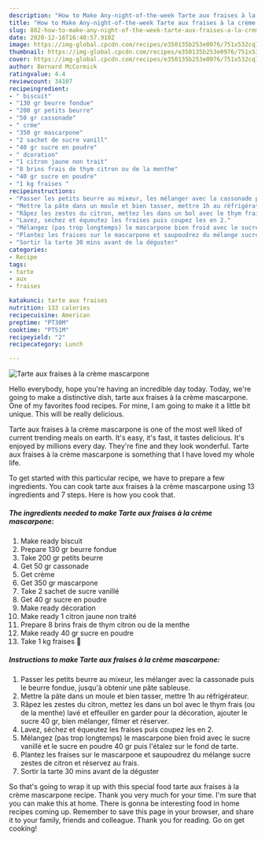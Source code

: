 ```yaml
---
description: "How to Make Any-night-of-the-week Tarte aux fraises à la crème mascarpone"
title: "How to Make Any-night-of-the-week Tarte aux fraises à la crème mascarpone"
slug: 882-how-to-make-any-night-of-the-week-tarte-aux-fraises-a-la-creme-mascarpone
date: 2020-12-16T16:40:57.910Z
image: https://img-global.cpcdn.com/recipes/e350135b253e0976/751x532cq70/tarte-aux-fraises-a-la-creme-mascarpone-photo-principale-de-la-recette.jpg
thumbnail: https://img-global.cpcdn.com/recipes/e350135b253e0976/751x532cq70/tarte-aux-fraises-a-la-creme-mascarpone-photo-principale-de-la-recette.jpg
cover: https://img-global.cpcdn.com/recipes/e350135b253e0976/751x532cq70/tarte-aux-fraises-a-la-creme-mascarpone-photo-principale-de-la-recette.jpg
author: Bernard McCormick
ratingvalue: 4.4
reviewcount: 34107
recipeingredient:
- " biscuit"
- "130 gr beurre fondue"
- "200 gr petits beurre"
- "50 gr cassonade"
- " crme"
- "350 gr mascarpone"
- "2 sachet de sucre vanill"
- "40 gr sucre en poudre"
- " dcoration"
- "1 citron jaune non trait"
- "8 brins frais de thym citron ou de la menthe"
- "40 gr sucre en poudre"
- "1 kg fraises "
recipeinstructions:
- "Passer les petits beurre au mixeur, les mélanger avec la cassonade puis le beurre fondue, jusqu&#39;à obtenir une pâte sableuse."
- "Mettre la pâte dans un moule et bien tasser, mettre 1h au réfrigérateur."
- "Râpez les zestes du citron, mettez les dans un bol avec le thym frais (ou de la menthe) lavé et effeuiller en garder pour la décoration, ajouter le sucre 40 gr, bien mélanger, filmer et réserver."
- "Lavez, séchez et équeutez les fraises puis coupez les en 2."
- "Mélangez (pas trop longtemps) le mascarpone bien froid avec le sucre vanillé et le sucre en poudre 40 gr puis l&#39;étalez sur le fond de tarte."
- "Plantez les fraises sur le mascarpone et saupoudrez du mélange sucre zestes de citron et réservez au frais."
- "Sortir la tarte 30 mins avant de la déguster"
categories:
- Recipe
tags:
- tarte
- aux
- fraises

katakunci: tarte aux fraises 
nutrition: 133 calories
recipecuisine: American
preptime: "PT30M"
cooktime: "PT51M"
recipeyield: "2"
recipecategory: Lunch

---
```



![Tarte aux fraises à la crème mascarpone](https://img-global.cpcdn.com/recipes/e350135b253e0976/751x532cq70/tarte-aux-fraises-a-la-creme-mascarpone-photo-principale-de-la-recette.jpg)

Hello everybody, hope you're having an incredible day today. Today, we're going to make a distinctive dish, tarte aux fraises à la crème mascarpone. One of my favorites food recipes. For mine, I am going to make it a little bit unique. This will be really delicious.

Tarte aux fraises à la crème mascarpone is one of the most well liked of current trending meals on earth. It's easy, it's fast, it tastes delicious. It's enjoyed by millions every day. They're fine and they look wonderful. Tarte aux fraises à la crème mascarpone is something that I have loved my whole life.




To get started with this particular recipe, we have to prepare a few ingredients. You can cook tarte aux fraises à la crème mascarpone using 13 ingredients and 7 steps. Here is how you cook that.

<!--inarticleads1-->

##### The ingredients needed to make Tarte aux fraises à la crème mascarpone:

1. Make ready  biscuit
1. Prepare 130 gr beurre fondue
1. Take 200 gr petits beurre
1. Get 50 gr cassonade
1. Get  crème
1. Get 350 gr mascarpone
1. Take 2 sachet de sucre vanillé
1. Get 40 gr sucre en poudre
1. Make ready  décoration
1. Make ready 1 citron jaune non traité
1. Prepare 8 brins frais de thym citron ou de la menthe
1. Make ready 40 gr sucre en poudre
1. Take 1 kg fraises 🍓




<!--inarticleads2-->

##### Instructions to make Tarte aux fraises à la crème mascarpone:

1. Passer les petits beurre au mixeur, les mélanger avec la cassonade puis le beurre fondue, jusqu&#39;à obtenir une pâte sableuse.
1. Mettre la pâte dans un moule et bien tasser, mettre 1h au réfrigérateur.
1. Râpez les zestes du citron, mettez les dans un bol avec le thym frais (ou de la menthe) lavé et effeuiller en garder pour la décoration, ajouter le sucre 40 gr, bien mélanger, filmer et réserver.
1. Lavez, séchez et équeutez les fraises puis coupez les en 2.
1. Mélangez (pas trop longtemps) le mascarpone bien froid avec le sucre vanillé et le sucre en poudre 40 gr puis l&#39;étalez sur le fond de tarte.
1. Plantez les fraises sur le mascarpone et saupoudrez du mélange sucre zestes de citron et réservez au frais.
1. Sortir la tarte 30 mins avant de la déguster




So that's going to wrap it up with this special food tarte aux fraises à la crème mascarpone recipe. Thank you very much for your time. I'm sure that you can make this at home. There is gonna be interesting food in home recipes coming up. Remember to save this page in your browser, and share it to your family, friends and colleague. Thank you for reading. Go on get cooking!
